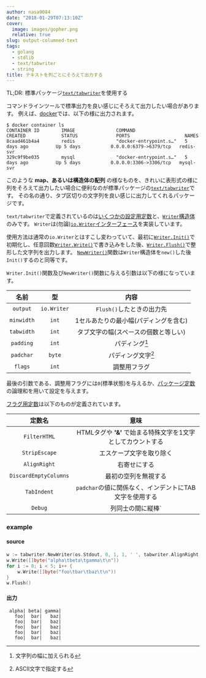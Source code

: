 ```yaml
---
author: nasa9084
date: "2018-01-29T07:13:10Z"
cover:
  image: images/gopher.png
  relative: true
slug: output-columned-text
tags:
  - golang
  - stdlib
  - text/tabwriter
  - string
title: テキストを列ごとにそろえて出力する
---
```



TL;DR: 標準パッケージ[`text/tabwriter`](https://golang.org/pkg/text/tabwriter/)を使用する

コマンドラインツールで標準出力を良い感じにそろえて出力したい場合があります。
例えば、[docker](https://www.docker.com)では、以下の様に出力されます。

``` shell
$ docker container ls
CONTAINER ID        IMAGE               COMMAND                  CREATED             STATUS              PORTS                    NAMES
8caad461b4a4        redis               "docker-entrypoint.s…"   5 days ago          Up 5 days           0.0.0.0:6379->6379/tcp   redis-svr
329c9f9be035        mysql               "docker-entrypoint.s…"   5 days ago          Up 5 days           0.0.0.0:3306->3306/tcp   mysql-svr
```

このような **map、あるいは構造体の配列** の様なものを、きれいに表形式の様に列をそろえて出力したい場合に便利なのが標準パッケージの[`text/tabwriter`](https://golang.org/pkg/text/tabwriter/)です。
その名の通り、タブ区切りの文字列を良い感じに出力してくれるパッケージです。

`text/tabwriter`で定義されているのは[いくつかの設定用定数](https://golang.org/pkg/text/tabwriter/#pkg-constants)と、[`Writer`構造体](https://golang.org/pkg/text/tabwriter#Writer)のみです。
`Writer`は(勿論)[`io.Writer`インターフェース](https://golang.org/pkg/io/#Writer)を実装しています。

使用方法は通常の`io.Writer`とはすこし変わっていて、最初に[`Writer.Init()`](https://golang.org/pkg/text/tabwriter#Writer.Init)で初期化し、任意回数[`Writer.Write()`](https://golang.org/pkg/text/tabwriter#Writer.Write)で書き込みをした後、[`Writer.Flush()`](https://golang.org/pkg/text/tabwriter#Writer.Flush)で整形した文字列を出力します。
[`NewWriter()`](https://golang.org/pkg/text/tabwriter#NewWriter)関数は`Writer`構造体を`new()`した後`Init()`するのと同等です。

`Writer.Init()`関数及び`NewWriter()`関数に与える引数は以下の様になっています。

| 名前 | 型 | 内容 |
|:---:|:---:|:---:|
| `output` | `io.Writer` | `Flush()`したときの出力先 |
| `minwidth` | `int` | 1セルあたりの最小幅(パディングを含む) |
| `tabwidth` | `int` | タブ文字の幅(スペースの個数と等しい) |
| `padding` | `int` | パディング[^padding] |
| `padchar` | `byte` | パディング文字[^padchar_ascii] |
| `flags` | `int` | 調整用フラグ |

最後の引数である、調整用フラグには`0`(標準状態)を与えるか、[パッケージ定数](https://golang.org/pkg/text/tabwriter/#pkg-constants)の論理和を用いて設定を与えます。

[フラグ用定数](https://golang.org/pkg/text/tabwriter/#pkg-constants)は以下のものが定義されています。

| 定数名 | 意味 |
|:---:|:---:|
| `FilterHTML` | HTMLタグや **'&'** で始まる特殊文字を1文字としてカウントする |
| `StripEscape` | エスケープ文字を取り除く |
| `AlignRight` | 右寄せにする |
| `DiscardEmptyColumns` | 最初の空列を無視する |
| `TabIndent` | `padchar`の値に関係なく、インデントにTAB文字を使用する |
| `Debug` | 列同士の間に縦棒`|`を入れて表示する |

### example

#### source
``` go
w := tabwriter.NewWriter(os.Stdout, 0, 1, 1, ' ', tabwriter.AlignRight|tabwriter.Debug)
w.Write([]byte("alpha\tbeta\tgamma\t\n"))
for i := 0; i < 5; i++ {
    w.Write([]byte("foo\tbar\tbaz\t\n"))
}
w.Flush()
```

#### 出力
```
 alpha| beta| gamma|
   foo|  bar|   baz|
   foo|  bar|   baz|
   foo|  bar|   baz|
   foo|  bar|   baz|
   foo|  bar|   baz|
```


[^padding]: 文字列の幅に加えられる
[^padchar_ascii]: ASCII文字で指定する

